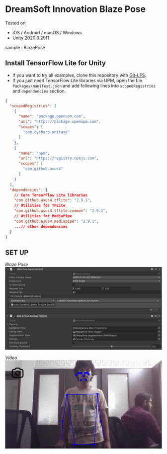 # DreamSoft Innovation Blaze Pose

Tested on  

- iOS / Android / macOS / Windows
- Unity 2020.3.29f1

sample :
BlazePose

## Install TensorFlow Lite for Unity

- If you want to try all examples, clone this repository with [Git-LFS](https://git-lfs.github.com/).
- If you just need TensorFlow Lite libraries via UPM, open the file `Packages/manifest.json` and add following lines into `scopedRegistries` and `dependencies` section.

```json
{
  "scopedRegistries": [
    {
      "name": "package.openupm.com",
      "url": "https://package.openupm.com",
      "scopes": [
        "com.cysharp.unitask"
      ]
    },
    {
      "name": "npm",
      "url": "https://registry.npmjs.com",
      "scopes": [
        "com.github.asus4"
      ]
    }
  ],
  "dependencies": {
    // Core TensorFlow Lite libraries
    "com.github.asus4.tflite": "2.9.1",
    // Utilities for TFLite
    "com.github.asus4.tflite.common": "2.9.1",
    // Utilities for MediaPipe
    "com.github.asus4.mediapipe": "2.9.1",
    ...// other dependencies
  }
}
```

## SET UP

_Blaze Pose_
![Blaze Pose!](SetupImages~/BlazePoseSetup.png)

_Video_
![Video!](SetupImages~/BlazePose.gif)